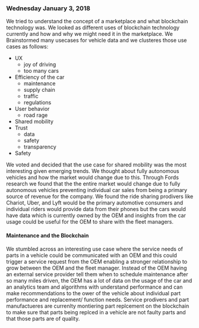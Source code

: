 ### Wednesday January 3, 2018

We tried to understand the concept of a marketplace and what blockchain technology was. We looked as different uses of blockchain technology
currently and how and why we might need it in the marketplace. We Brainstormed many usecases for vehicle data and we clusteres
those use cases as follows:

- UX
  - joy of driving
  - too many cars
- Efficiency of the car
  - maintenance
  - supply chain
  - traffic
  - regulations  
- User behavior
  - road rage
- Shared mobility
- Trust
  - data
  - safety
  - transparency
- Safety

We voted and decided that the use case for shared mobility was the most interesting given emerging trends. We
thought about fully autonomous vehicles and how the market would change due to this. Through Fords research we found that the
the entire market would change due to fully autonomous vehicles preventing individual car sales from being a primary source of revenue
for the company. We found the ride sharing prodivers like Chariot, Uber, and Lyft would be the primary automotive consumers and 
individual riders would provide data from their phones but the cars would have data which is currently owned by the OEM and insights from
the car usage could be useful for the OEM to share with the fleet managers.

#### Maintenance and the Blockchain

We stumbled across an interesting use case where the service needs of parts in a vehicle could be communicated with an OEM and
this could trigger a service request from the OEM enabling a stronger relationship to grow between the OEM and the fleet manager.
Instead of the OEM having an external service provider tell them when to schedule maintenance after so many miles driven, the OEM has 
a lot of data on the usage of the car and an analytics team and algorithms with understand performance and can make recommendations
to the ower of the vehicle about individual part performance and replacement/ function needs.
Service prodivers and part manufactueres are currenlty montiering part replcement on the blockchain to make sure that parts being
replced in a vehicle are not faulty parts and that those parts are of quality.
